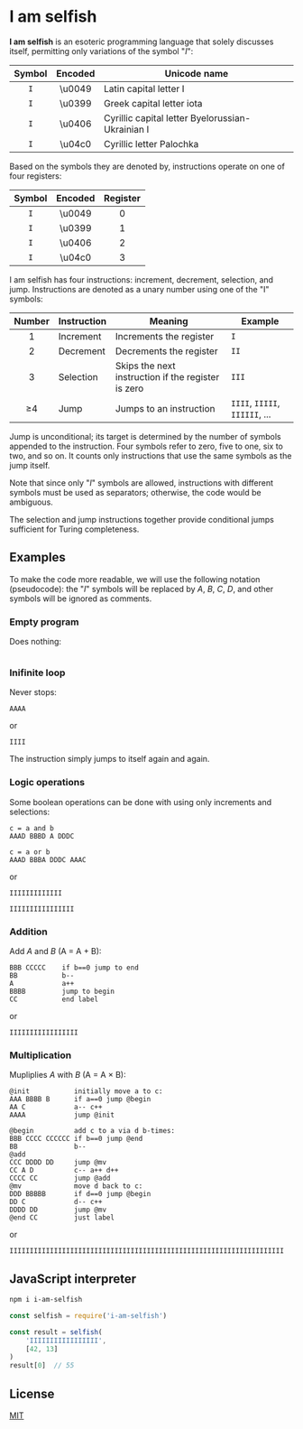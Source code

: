 # I am selfish

**I am selfish** is an esoteric programming language that solely discusses itself, permitting only variations of the symbol "*I*":

| Symbol | Encoded | Unicode name | 
| :----: | :-----: | ------------ |
| `I`    | \u0049  | Latin capital letter I | 
| `Ι`    | \u0399  | Greek capital letter iota |
| `І`    | \u0406  | Cyrillic capital letter Byelorussian-Ukrainian I |
| `Ӏ`    | \u04c0  | Cyrillic letter Palochka |

Based on the symbols they are denoted by, instructions operate on one of four registers:

| Symbol | Encoded | Register |
| :----: | :-----: | :------: |
| `I`    | \u0049  | 0        |
| `Ι`    | \u0399  | 1        |
| `І`    | \u0406  | 2        |
| `Ӏ`    | \u04c0  | 3        |

I am selfish has four instructions: increment, decrement, selection, and jump. 
Instructions are denoted as a unary number using one of the "I" symbols:

| Number | Instruction | Meaning | Example |
| :----: | ----------- | ------- | ------- |
| 1      | Increment   | Increments the register | `I` |
| 2      | Decrement   | Decrements the register | `II` |
| 3      | Selection   | Skips the next instruction if the register is zero | `III` |
| ≥4    | Jump        | Jumps to an instruction | `IIII`, `IIIII`, `IIIIII`, ... |

Jump is unconditional; its target is determined by the number of symbols appended to the instruction. Four symbols refer to zero, five to one, six to two, and so on. It counts only instructions that use the same symbols as the jump itself.

Note that since only "*I*" symbols are allowed, instructions with different symbols must be used as separators; otherwise, the code would be ambiguous.

The selection and jump instructions together provide conditional jumps sufficient for Turing completeness.

## Examples

To make the code more readable, we will use the following notation (pseudocode): the "*I*" symbols will be replaced by *A*, *B*, *C*, *D*, and other symbols will be ignored as comments.

### Empty program

Does nothing:

```
```

### Inifinite loop

Never stops:

```
AAAA
```

or

```
IIII
```

The instruction simply jumps to itself again and again.


### Logic operations

Some boolean operations can be done with using only increments and selections:

```
c = a and b
AAAD BBBD A DDDC

c = a or b
AAAD BBBA DDDC AAAC
```

or

```
IIIӀΙΙΙӀIӀӀӀІ
```

```
IIIӀΙΙΙIӀӀӀІIIIІ
```

### Addition

Add *A* and *B* (A = A + B):

```
BBB CCCCC    if b==0 jump to end
BB           b--
A            a++
BBBB         jump to begin
CC           end label
```

or

```
ΙΙΙІІІІІΙΙIΙΙΙΙІІ
```

### Multiplication

Mupliplies *A* with *B* (A = A × B):

```
@init           initially move a to c:
AAA BBBB B      if a==0 jump @begin
AA C            a-- c++
AAAA            jump @init

@begin          add c to a via d b-times:
BBB CCCC CCCCCC if b==0 jump @end
BB              b--
@add
CCC DDDD DD     jump @mv
CC A D          c-- a++ d++
CCCC CC         jump @add
@mv             move d back to c:
DDD BBBBB       if d==0 jump @begin
DD C            d-- c++
DDDD DD         jump @mv          
@end CC         just label 
```

or

```
IIIΙΙΙΙΙIIІIIIIΙΙΙІІІІІІІІІІΙΙІІІӀӀӀӀӀӀІІIӀІІІІІІӀӀӀΙΙΙΙΙӀӀІӀӀӀӀӀӀІІ
```

## JavaScript interpreter

```sh
npm i i-am-selfish
```

```js
const selfish = require('i-am-selfish')

const result = selfish(
    'ΙΙΙІІІІІΙΙIΙΙΙΙІІ', 
    [42, 13]
)
result[0]  // 55
```

## License

[MIT](LICENSE)